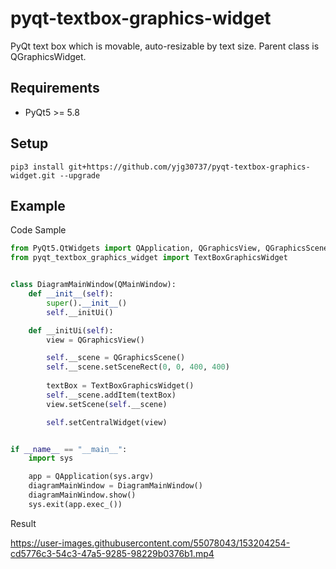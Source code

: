# pyqt-textbox-graphics-widget
PyQt text box which is movable, auto-resizable by text size. Parent class is QGraphicsWidget.

## Requirements
* PyQt5 >= 5.8

## Setup
```pip3 install git+https://github.com/yjg30737/pyqt-textbox-graphics-widget.git --upgrade```

## Example
Code Sample
```python
from PyQt5.QtWidgets import QApplication, QGraphicsView, QGraphicsScene, QMainWindow
from pyqt_textbox_graphics_widget import TextBoxGraphicsWidget


class DiagramMainWindow(QMainWindow):
    def __init__(self):
        super().__init__()
        self.__initUi()

    def __initUi(self):
        view = QGraphicsView()

        self.__scene = QGraphicsScene()
        self.__scene.setSceneRect(0, 0, 400, 400)
        
        textBox = TextBoxGraphicsWidget()
        self.__scene.addItem(textBox)
        view.setScene(self.__scene)

        self.setCentralWidget(view)


if __name__ == "__main__":
    import sys

    app = QApplication(sys.argv)
    diagramMainWindow = DiagramMainWindow()
    diagramMainWindow.show()
    sys.exit(app.exec_())
```

Result

https://user-images.githubusercontent.com/55078043/153204254-cd5776c3-54c3-47a5-9285-98229b0376b1.mp4




